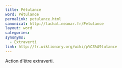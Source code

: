 ```yaml
---
title: Pétulance
word: Pétulance
permalink: petulance.html
canonical: http://lachal.neamar.fr/Petulance
layout: word
categories:
synonyms:
  - Extraverti
link: http://fr.wiktionary.org/wiki/p%C3%A9tulance
---
```


Action d'être extraverti.

